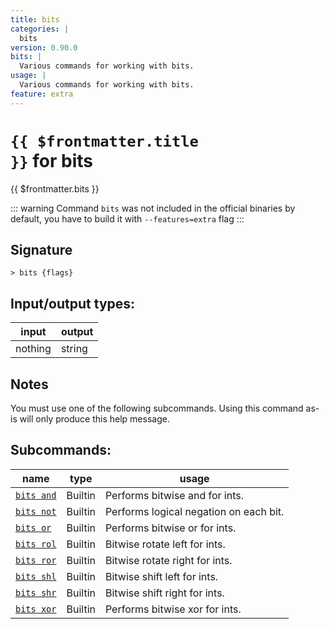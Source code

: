 ```yaml
---
title: bits
categories: |
  bits
version: 0.90.0
bits: |
  Various commands for working with bits.
usage: |
  Various commands for working with bits.
feature: extra
---
```

<!-- This file is automatically generated. Please edit the command in https://github.com/nushell/nushell instead. -->

# <code>{{ $frontmatter.title }}</code> for bits

<div class='command-title'>{{ $frontmatter.bits }}</div>


::: warning
 Command `bits` was not included in the official binaries by default, you have to build it with `--features=extra` flag
:::
## Signature

```> bits {flags} ```


## Input/output types:

| input   | output |
| ------- | ------ |
| nothing | string |

## Notes
You must use one of the following subcommands. Using this command as-is will only produce this help message.

## Subcommands:

| name                                     | type    | usage                                  |
| ---------------------------------------- | ------- | -------------------------------------- |
| [`bits and`](/commands/docs/bits_and.md) | Builtin | Performs bitwise and for ints.         |
| [`bits not`](/commands/docs/bits_not.md) | Builtin | Performs logical negation on each bit. |
| [`bits or`](/commands/docs/bits_or.md)   | Builtin | Performs bitwise or for ints.          |
| [`bits rol`](/commands/docs/bits_rol.md) | Builtin | Bitwise rotate left for ints.          |
| [`bits ror`](/commands/docs/bits_ror.md) | Builtin | Bitwise rotate right for ints.         |
| [`bits shl`](/commands/docs/bits_shl.md) | Builtin | Bitwise shift left for ints.           |
| [`bits shr`](/commands/docs/bits_shr.md) | Builtin | Bitwise shift right for ints.          |
| [`bits xor`](/commands/docs/bits_xor.md) | Builtin | Performs bitwise xor for ints.         |